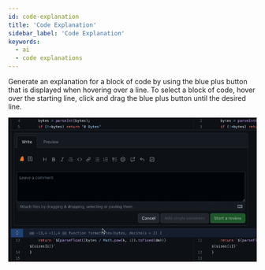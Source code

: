 ```yaml
---
id: code-explanation
title: 'Code Explanation'
sidebar_label: 'Code Explanation'
keywords:
  - ai
  - code explanations
---
```


Generate an explanation for a block of code by using the blue plus button that is displayed when hovering over a line. To select a block of code, hover over the starting line, click and drag the blue plus button until the desired line.

![generate code refactor](../../../static/gif/pr-code-explain.gif)

